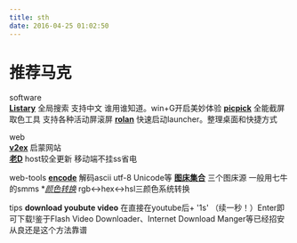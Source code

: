 ```yaml
---
title: sth
date: 2016-04-25 01:02:50
---
```

# **推荐马克**

software  
**[Listary](http://www.iplaysoft.com/listary.html)**  全局搜索 支持中文 谁用谁知道。win+G开启美妙体验
**[picpick](http://ngwin.com/picpick)** 全能截屏取色工具 支持各种活动屏滚屏
**[rolan](http://www.irolan.com/)** 快速启动launcher。整理桌面和快捷方式

web  
**[v2ex](https://v2ex.com)** 启蒙网站   
**[老D](http://laod.cn/)** host较全更新 移动端不挂ss省电

web-tools
**[encode](http://tool.oschina.net/encode)** 解码ascii utf-8 Unicode等
**[图床集合](http://upload.otar.im/)** 三个图床源 一般用七牛的smms
**[颜色转换](http://www.365mini.com/page/convert-color-in-rgb-hex-hsl.htm)* rgb<->hex<->hsl三颜色系统转换

   
tips
**download youbute video** 在直接在youtube后+ '1s' （续一秒！）Enter即可下载!鉴于Flash Video Downloader、Internet Download Manger等已经招安从良还是这个方法靠谱   

